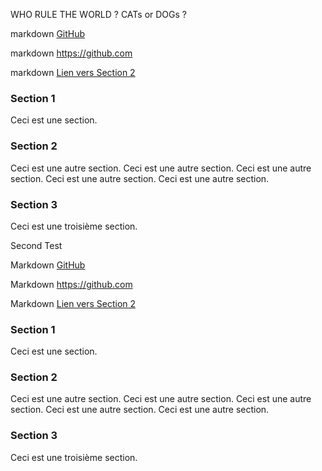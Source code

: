 WHO RULE THE WORLD ? CATs or DOGs ?


markdown [GitHub](https://ynov.com)

markdown <https://github.com>

markdown [Lien vers Section 2](#section-2)

### Section 1
Ceci est une section.

### Section 2
Ceci est une autre section.
Ceci est une autre section.
Ceci est une autre section.
Ceci est une autre section.
Ceci est une autre section.

### Section 3
Ceci est une troisième section.


Second Test

Markdown [GitHub](https://ynov.com)

Markdown <https://github.com>

Markdown [Lien vers Section 2](#section-2)

### Section 1
Ceci est une section.

### Section 2
Ceci est une autre section.
Ceci est une autre section.
Ceci est une autre section.
Ceci est une autre section.
Ceci est une autre section.

### Section 3
Ceci est une troisième section.
